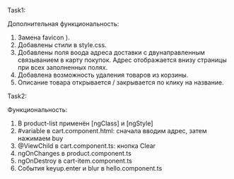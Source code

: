 Task1:

Дополнительная функциональность:

1. Замена favicon ).
2. Добавлены стили в style.css.
3. Добавлены поля воода адреса доставки с двунаправленным связыванием в карту покупок. Адрес отображается внизу страницы при всех заполненных полях.
4. Добавлена возможность удаления товаров из корзины.
5. Описание товара открывается / закрывается по клику на название.



Task2:

Функциональность:

1. В product-list применён [ngClass] и [ngStyle]
2. #variable в cart.component.html: сначала вводим адрес, затем нажимаем buy
3. @ViewChild в cart.component.ts: кнопка Clear
4. ngOnChanges в product.component.ts
5. ngOnDestroy в cart-item.component.ts
6. События keyup.enter и blur в hello.component.ts